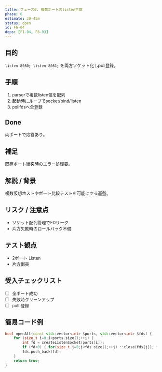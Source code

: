 ```yaml
---
title: フェーズ6: 複数ポートのlisten生成
phase: 6
estimate: 30-45m
status: open
id: F6-04
deps: [F1-04, F6-03]
---
```


## 目的
`listen 8080; listen 8081;` を両方ソケット化しpoll登録。

## 手順
1. parserで複数listen値を配列
2. 起動時にループでsocket/bind/listen
3. pollfdsへ全登録

## Done
両ポートで応答あり。

## 補足
既存ポート衝突時のエラー処理要。

## 解説 / 背景
複数仮想ホストやポート比較テストを可能にする基盤。

## リスク / 注意点
- ソケット配列管理でFDリーク
- 片方失敗時のロールバック不備

## テスト観点
- 2ポート Listen
- 片方衝突

## 受入チェックリスト
- [ ] 全ポート成功
- [ ] 失敗時クリーンアップ
- [ ] poll 登録

## 簡易コード例
```cpp
bool openAll(const std::vector<int> &ports, std::vector<int> &fds) {
	for (size_t i=0;i<ports.size();++i) {
		int fd = createListenSocket(ports[i]);
		if (fd<0) { for(size_t j=0;j<fds.size();++j) ::close(fds[j]); fds.clear(); return false; }
		fds.push_back(fd);
	}
	return true;
}
```

